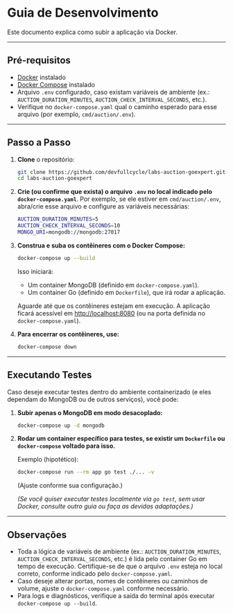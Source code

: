 # Guia de Desenvolvimento

Este documento explica como subir a aplicação via Docker.

---

## Pré-requisitos

- [Docker](https://docs.docker.com/get-docker/) instalado
- [Docker Compose](https://docs.docker.com/compose/install/) instalado
- Arquivo `.env` configurado, caso existam variáveis de ambiente (ex.: `AUCTION_DURATION_MINUTES`, `AUCTION_CHECK_INTERVAL_SECONDS`, etc.).  
- Verifique no `docker-compose.yaml` qual o caminho esperado para esse arquivo (por exemplo, `cmd/auction/.env`).

---

## Passo a Passo

1. **Clone** o repositório:

   ```bash
   git clone https://github.com/devfullcycle/labs-auction-goexpert.git
   cd labs-auction-goexpert
   ```

2. **Crie (ou confirme que exista) o arquivo `.env` no local indicado pelo `docker-compose.yaml`**. Por exemplo, se ele estiver em `cmd/auction/.env`, abra/crie esse arquivo e configure as variáveis necessárias:

   ```bash
   AUCTION_DURATION_MINUTES=5
   AUCTION_CHECK_INTERVAL_SECONDS=10
   MONGO_URI=mongodb://mongodb:27017
   ```

3. **Construa e suba os contêineres com o Docker Compose:**

   ```bash
   docker-compose up --build
   ```

   Isso iniciará:
   - Um container MongoDB (definido em `docker-compose.yaml`).
   - Um container Go (definido em `Dockerfile`), que irá rodar a aplicação.

   Aguarde até que os contêineres estejam em execução. A aplicação ficará acessível em [http://localhost:8080](http://localhost:8080) (ou na porta definida no `docker-compose.yaml`).

4. **Para encerrar os contêineres, use:**

   ```bash
   docker-compose down
   ```

---

## Executando Testes

Caso deseje executar testes dentro do ambiente containerizado (e eles dependam do MongoDB ou de outros serviços), você pode:

1. **Subir apenas o MongoDB em modo desacoplado:**

   ```bash
   docker-compose up -d mongodb
   ```

2. **Rodar um container específico para testes, se existir um `Dockerfile` ou `docker-compose` voltado para isso.**

   Exemplo (hipotético):

   ```bash
   docker-compose run --rm app go test ./... -v
   ```

   (Ajuste conforme sua configuração.)

   *(Se você quiser executar testes localmente via `go test`, sem usar Docker, consulte outro guia ou faça as devidas adaptações.)*

---

## Observações

- Toda a lógica de variáveis de ambiente (ex.: `AUCTION_DURATION_MINUTES`, `AUCTION_CHECK_INTERVAL_SECONDS`, etc.) é lida pelo container Go em tempo de execução. Certifique-se de que o arquivo `.env` esteja no local correto, conforme indicado pelo `docker-compose.yaml`.
- Caso deseje alterar portas, nomes de contêineres ou caminhos de volume, ajuste o `docker-compose.yaml` conforme necessário.
- Para logs e diagnósticos, verifique a saída do terminal após executar `docker-compose up --build`.


